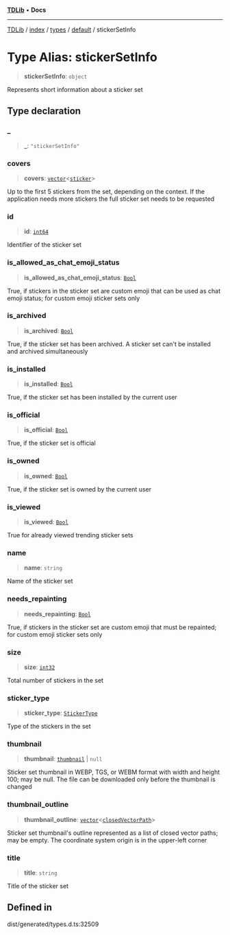 [**TDLib**](../../../../../../README.md) • **Docs**

***

[TDLib](../../../../../../modules.md) / [index](../../../../../README.md) / [types](../../../README.md) / [default](../README.md) / stickerSetInfo

# Type Alias: stickerSetInfo

> **stickerSetInfo**: `object`

Represents short information about a sticker set

## Type declaration

### \_

> **\_**: `"stickerSetInfo"`

### covers

> **covers**: [`vector`](vector.md)\<[`sticker`](sticker.md)\>

Up to the first 5 stickers from the set, depending on the context. If the application needs more stickers the full sticker set needs to be requested

### id

> **id**: [`int64`](int64.md)

Identifier of the sticker set

### is\_allowed\_as\_chat\_emoji\_status

> **is\_allowed\_as\_chat\_emoji\_status**: [`Bool`](Bool.md)

True, if stickers in the sticker set are custom emoji that can be used as chat emoji status; for custom emoji sticker sets only

### is\_archived

> **is\_archived**: [`Bool`](Bool.md)

True, if the sticker set has been archived. A sticker set can't be installed and archived simultaneously

### is\_installed

> **is\_installed**: [`Bool`](Bool.md)

True, if the sticker set has been installed by the current user

### is\_official

> **is\_official**: [`Bool`](Bool.md)

True, if the sticker set is official

### is\_owned

> **is\_owned**: [`Bool`](Bool.md)

True, if the sticker set is owned by the current user

### is\_viewed

> **is\_viewed**: [`Bool`](Bool.md)

True for already viewed trending sticker sets

### name

> **name**: `string`

Name of the sticker set

### needs\_repainting

> **needs\_repainting**: [`Bool`](Bool.md)

True, if stickers in the sticker set are custom emoji that must be repainted; for custom emoji sticker sets only

### size

> **size**: [`int32`](int32.md)

Total number of stickers in the set

### sticker\_type

> **sticker\_type**: [`StickerType`](StickerType.md)

Type of the stickers in the set

### thumbnail

> **thumbnail**: [`thumbnail`](thumbnail.md) \| `null`

Sticker set thumbnail in WEBP, TGS, or WEBM format with width and height 100; may be null. The file can be downloaded only before the thumbnail is changed

### thumbnail\_outline

> **thumbnail\_outline**: [`vector`](vector.md)\<[`closedVectorPath`](closedVectorPath.md)\>

Sticker set thumbnail's outline represented as a list of closed vector paths; may be empty. The coordinate system origin is in the upper-left corner

### title

> **title**: `string`

Title of the sticker set

## Defined in

dist/generated/types.d.ts:32509
